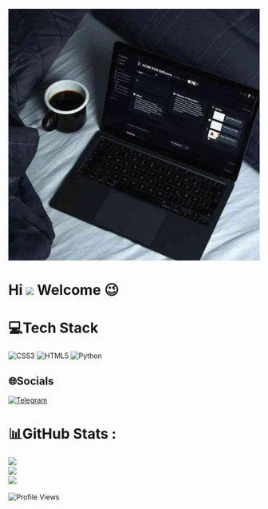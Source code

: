 ![Design and Development](https://github.com/aQa-Mohammad/aQa-Mohammad/blob/main/IMG_20220101_231134_364.jpg)
<h1 align="left">Hi <img src="https://raw.githubusercontent.com/kaueMarques/kaueMarques/master/hi.gif" width="30px"> Welcome 😉 </h1>

# 💻Tech Stack
![CSS3](https://img.shields.io/badge/css3-%231572B6.svg?style=for-the-badge&logo=css3&logoColor=white) ![HTML5](https://img.shields.io/badge/html5-%23E34F26.svg?style=for-the-badge&logo=html5&logoColor=white) ![Python](https://img.shields.io/badge/python-3670A0?style=for-the-badge&logo=python&logoColor=ffdd54)

## 🌐Socials
[![Telegram](https://img.shields.io/badge/-Telegram-blue?style=flat&logo=telegram)](https://t.me/tkcer)

# 📊GitHub Stats :
![](https://github-readme-stats.vercel.app/api?username=aQa-Mohammad&theme=dark&hide_border=true&include_all_commits=true&count_private=true)<br/>
![](https://github-readme-streak-stats.herokuapp.com/?user=aQa-Mohammad&theme=dark&hide_border=true)<br/>
![](https://github-readme-stats.vercel.app/api/top-langs/username=aQa-Mohammad&theme=dark&hide_border=true&include_all_commits=true&count_private=true&layout=compact)

![Profile Views](https://komarev.com/ghpvc/?username=aQa-Mohammad&theme=default&color=brightgreen&style=flat-square&label=Profile+Views)
